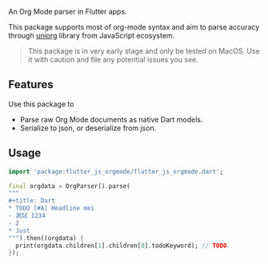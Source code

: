 <!--
This README describes the package. If you publish this package to pub.dev,
this README's contents appear on the landing page for your package.

For information about how to write a good package README, see the guide for
[writing package pages](https://dart.dev/guides/libraries/writing-package-pages).

For general information about developing packages, see the Dart guide for
[creating packages](https://dart.dev/guides/libraries/create-library-packages)
and the Flutter guide for
[developing packages and plugins](https://flutter.dev/developing-packages).
-->

An Org Mode parser in Flutter apps.

This package supports most of org-mode syntax and aim to parse accuracy
through [uniorg](https://github.com/rasendubi/uniorg/) library from JavaScript ecosystem.

> This package is in very early stage and only be tested on MacOS. Use it with caution and file
any potential issues you see.

## Features

Use this package to
- Parse raw Org Mode documents as native Dart models.
- Serialize to json, or deserialize from json.

## Usage

```dart
import 'package:flutter_js_orgmode/flutter_js_orgmode.dart';

final orgdata = OrgParser().parse(
"""
#+title: Dart
* TODO [#A] Headline mei
- 測試 1234
- 2
* Just
""").then((orgdata) {
  print(orgdata.children[1].children[0].todoKeyword); // TODO.
});
```

